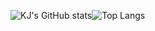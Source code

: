 ![KJ's GitHub stats](https://github-readme-stats.vercel.app/api?username=kwonjeong&theme=gotham&show_icons=true&line_height=20&hide_border=true)![Top Langs](https://github-readme-stats.vercel.app/api/top-langs/?username=kwonjeong&layout=compact&theme=gotham&hide_border=true)


<!--
**kwonjeong/kwonjeong** is a ✨ _special_ ✨ repository because its `README.md` (this file) appears on your GitHub profile.

Here are some ideas to get you started:

- 🔭 I’m currently working on ...
- 🌱 I’m currently learning ...
- 👯 I’m looking to collaborate on ...
- 🤔 I’m looking for help with ...
- 💬 Ask me about ...
- 📫 How to reach me: ...
- 😄 Pronouns: ...
- ⚡ Fun fact: ...
-->
